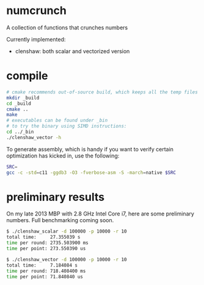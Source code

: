 # numcrunch
A collection of functions that crunches numbers

Currently implemented:
* clenshaw: both scalar and vectorized version

# compile
```sh
# cmake recommends out-of-source build, which keeps all the temp files in one place so you can wipe them out easily.
mkdir _build
cd _build
cmake ..
make
# executables can be found under _bin
# to try the binary using SIMD instructions:
cd ../_bin
./clenshaw_vector -h
```
To generate assembly, which is handy if you want to verify certain optimization has kicked in, use the following:
```sh
SRC=
gcc -c -std=c11 -ggdb3 -O3 -fverbose-asm -S -march=native $SRC
```

# preliminary results
On my late 2013 MBP with 2.8 GHz Intel Core i7, here are some preliminary numbers. Full benchmarking coming soon.

```sh
$ ./clenshaw_scalar -d 100000 -p 10000 -r 10
total time:     27.355039 s
time per round: 2735.503900 ms
time per point: 273.550390 us

$ ./clenshaw_vector -d 100000 -p 10000 -r 10
total time:     7.184084 s
time per round: 718.408400 ms
time per point: 71.840840 us
```
